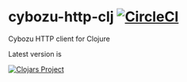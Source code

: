 # cybozu-http-clj [![CircleCI](https://circleci.com/gh/ayato-p/cybozu-http-clj.svg?style=svg)](https://circleci.com/gh/ayato-p/cybozu-http-clj)

Cybozu HTTP client for Clojure

Latest version is

[![Clojars Project](https://img.shields.io/clojars/v/ayato_p/cybozu-http.svg)](https://clojars.org/ayato_p/cybozu-http)
